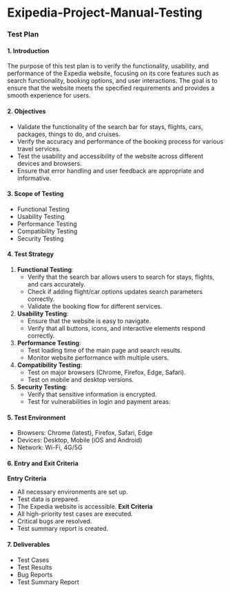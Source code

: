 # Exipedia-Project-Manual-Testing
### Test Plan 
#### 1. Introduction
The purpose of this test plan is to verify the functionality, usability, and performance of the Expedia website, focusing on its core features such as search functionality, booking options, and user interactions. The goal is to ensure that the website meets the specified requirements and provides a smooth experience for users.
#### 2. Objectives
- Validate the functionality of the search bar for stays, flights, cars, packages, things to do, and cruises.
- Verify the accuracy and performance of the booking process for various travel services.
- Test the usability and accessibility of the website across different devices and browsers.
- Ensure that error handling and user feedback are appropriate and informative.
#### 3. Scope of Testing
- Functional Testing
- Usability Testing
- Performance Testing
- Compatibility Testing
- Security Testing
#### 4. Test Strategy
1. **Functional Testing**:
   - Verify that the search bar allows users to search for stays, flights, and cars accurately.
   - Check if adding flight/car options updates search parameters correctly.
   - Validate the booking flow for different services.
2. **Usability Testing**:
   - Ensure that the website is easy to navigate.
   - Verify that all buttons, icons, and interactive elements respond correctly.
3. **Performance Testing**:
   - Test loading time of the main page and search results.
   - Monitor website performance with multiple users.
4. **Compatibility Testing**:
   - Test on major browsers (Chrome, Firefox, Edge, Safari).
   - Test on mobile and desktop versions.
5. **Security Testing**:
   - Verify that sensitive information is encrypted.
   - Test for vulnerabilities in login and payment areas.
#### 5. Test Environment
- Browsers: Chrome (latest), Firefox, Safari, Edge
- Devices: Desktop, Mobile (iOS and Android)
- Network: Wi-Fi, 4G/5G
#### 6. Entry and Exit Criteria
**Entry Criteria**  
- All necessary environments are set up.
- Test data is prepared.
- The Expedia website is accessible.
**Exit Criteria**  
- All high-priority test cases are executed.
- Critical bugs are resolved.
- Test summary report is created.
#### 7. Deliverables
- Test Cases
- Test Results
- Bug Reports
- Test Summary Report
